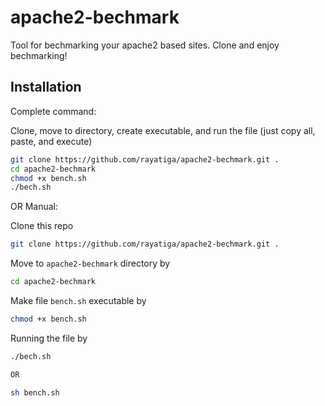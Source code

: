 # apache2-bechmark
Tool for bechmarking your apache2 based sites. Clone and enjoy bechmarking!

## Installation

Complete command:

Clone, move to directory, create executable, and run the file (just copy all, paste, and execute)
```bash
git clone https://github.com/rayatiga/apache2-bechmark.git .
cd apache2-bechmark
chmod +x bench.sh
./bech.sh
```

OR Manual:

Clone this repo
```bash
git clone https://github.com/rayatiga/apache2-bechmark.git .
```

Move to `apache2-bechmark` directory by
```bash
cd apache2-bechmark
```

Make file `bench.sh` executable by
```bash
chmod +x bench.sh
```

Running the file by
```bash
./bech.sh

OR

sh bench.sh
```
